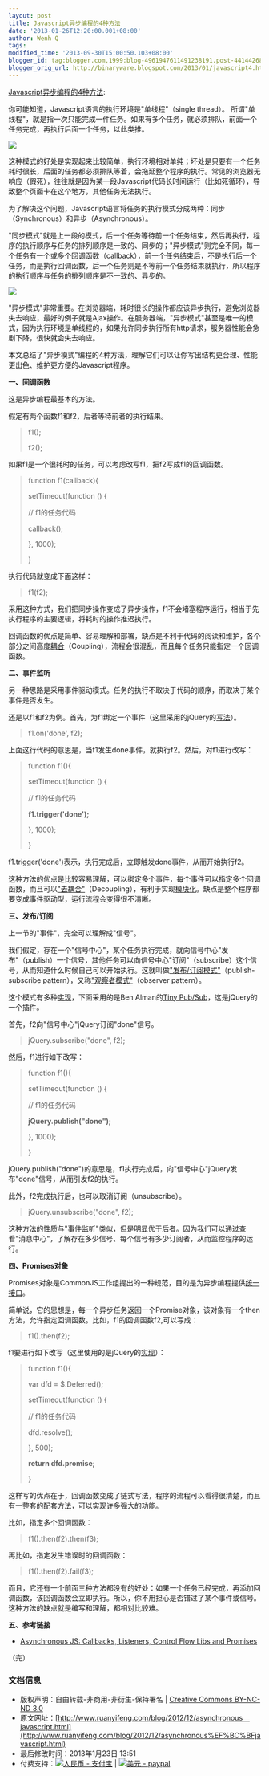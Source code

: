 ```yaml
---
layout: post
title: Javascript异步编程的4种方法
date: '2013-01-26T12:20:00.001+08:00'
author: Wenh Q
tags:
modified_time: '2013-09-30T15:00:50.103+08:00'
blogger_id: tag:blogger.com,1999:blog-4961947611491238191.post-4414426815430465279
blogger_orig_url: http://binaryware.blogspot.com/2013/01/javascript4.html
---
```


[Javascript异步编程的4种方法](http://www.ruanyifeng.com/blog/2012/12/asynchronous%EF%BC%BFjavascript.html):

你可能知道，Javascript语言的执行环境是"单线程"（single thread）。
所谓"单线程"，就是指一次只能完成一件任务。如果有多个任务，就必须排队，前面一个任务完成，再执行后面一个任务，以此类推。

![](http://image.beekka.com/blog/201212/bg2012122101.jpg)

这种模式的好处是实现起来比较简单，执行环境相对单纯；坏处是只要有一个任务耗时很长，后面的任务都必须排队等着，会拖延整个程序的执行。常见的浏览器无响应（假死），往往就是因为某一段Javascript代码长时间运行（比如死循环），导致整个页面卡在这个地方，其他任务无法执行。

为了解决这个问题，Javascript语言将任务的执行模式分成两种：同步（Synchronous）和异步（Asynchronous）。

"同步模式"就是上一段的模式，后一个任务等待前一个任务结束，然后再执行，程序的执行顺序与任务的排列顺序是一致的、同步的；"异步模式"则完全不同，每一个任务有一个或多个回调函数（callback），前一个任务结束后，不是执行后一个任务，而是执行回调函数，后一个任务则是不等前一个任务结束就执行，所以程序的执行顺序与任务的排列顺序是不一致的、异步的。

![](http://image.beekka.com/blog/201212/bg2012122102.png)

"异步模式"非常重要。在浏览器端，耗时很长的操作都应该异步执行，避免浏览器失去响应，最好的例子就是Ajax操作。在服务器端，"异步模式"甚至是唯一的模式，因为执行环境是单线程的，如果允许同步执行所有http请求，服务器性能会急剧下降，很快就会失去响应。

本文总结了"异步模式"编程的4种方法，理解它们可以让你写出结构更合理、性能更出色、维护更方便的Javascript程序。

**一、回调函数**

这是异步编程最基本的方法。

假定有两个函数f1和f2，后者等待前者的执行结果。


>
> f1();
>
> f2();
>


如果f1是一个很耗时的任务，可以考虑改写f1，把f2写成f1的回调函数。


>
> function f1(callback){
>
> setTimeout(function () {
>
> // f1的任务代码
>
> callback();
>
> }, 1000);
>
> }
>


执行代码就变成下面这样：


>
> f1(f2);
>


采用这种方式，我们把同步操作变成了异步操作，f1不会堵塞程序运行，相当于先执行程序的主要逻辑，将耗时的操作推迟执行。

回调函数的优点是简单、容易理解和部署，缺点是不利于代码的阅读和维护，各个部分之间高度[耦合](http://en.wikipedia.org/wiki/Coupling_(computer_programming))（Coupling），流程会很混乱，而且每个任务只能指定一个回调函数。

**二、事件监听**

另一种思路是采用事件驱动模式。任务的执行不取决于代码的顺序，而取决于某个事件是否发生。

还是以f1和f2为例。首先，为f1绑定一个事件（这里采用的jQuery的[写法](http://api.jquery.com/on/)）。


>
> f1.on('done', f2);
>


上面这行代码的意思是，当f1发生done事件，就执行f2。然后，对f1进行改写：


>
> function f1(){
>
> setTimeout(function () {
>
> // f1的任务代码
>
> **f1.trigger('done');**
>
> }, 1000);
>
> }
>


f1.trigger('done')表示，执行完成后，立即触发done事件，从而开始执行f2。

这种方法的优点是比较容易理解，可以绑定多个事件，每个事件可以指定多个回调函数，而且可以["去耦合"](http://en.wikipedia.org/wiki/Decoupling)（Decoupling），有利于实现[模块化](http://www.ruanyifeng.com/blog/2012/10/javascript_module.html)。缺点是整个程序都要变成事件驱动型，运行流程会变得很不清晰。

**三、发布/订阅**

上一节的"事件"，完全可以理解成"信号"。

我们假定，存在一个"信号中心"，某个任务执行完成，就向信号中心"发布"（publish）一个信号，其他任务可以向信号中心"订阅"（subscribe）这个信号，从而知道什么时候自己可以开始执行。这就叫做["发布/订阅模式"](http://en.wikipedia.org/wiki/Publish-subscribe_pattern)（publish-subscribe
pattern），又称["观察者模式"](http://en.wikipedia.org/wiki/Observer_pattern)（observer
pattern）。

这个模式有多种[实现](http://msdn.microsoft.com/en-us/magazine/hh201955.aspx)，下面采用的是Ben
Alman的[Tiny
Pub/Sub](https://gist.github.com/661855)，这是jQuery的一个插件。

首先，f2向"信号中心"jQuery订阅"done"信号。


>
> jQuery.subscribe("done", f2);
>


然后，f1进行如下改写：


>
> function f1(){
>
> setTimeout(function () {
>
> // f1的任务代码
>
> **jQuery.publish("done");**
>
> }, 1000);
>
> }
>


jQuery.publish("done")的意思是，f1执行完成后，向"信号中心"jQuery发布"done"信号，从而引发f2的执行。

此外，f2完成执行后，也可以取消订阅（unsubscribe）。


>
> jQuery.unsubscribe("done", f2);
>


这种方法的性质与"事件监听"类似，但是明显优于后者。因为我们可以通过查看"消息中心"，了解存在多少信号、每个信号有多少订阅者，从而监控程序的运行。

**四、Promises对象**

Promises对象是CommonJS工作组提出的一种规范，目的是为异步编程提供[统一接口](http://wiki.commonjs.org/wiki/Promises/A)。

简单说，它的思想是，每一个异步任务返回一个Promise对象，该对象有一个then方法，允许指定回调函数。比如，f1的回调函数f2,可以写成：


>
> f1().then(f2);
>


f1要进行如下改写（这里使用的是jQuery的[实现](http://www.ruanyifeng.com/blog/2011/08/a_detailed_explanation_of_jquery_deferred_object.html)）：


>
> function f1(){
>
> var dfd = $.Deferred();
>
> setTimeout(function () {
>
> // f1的任务代码
>
> dfd.resolve();
>
> }, 500);
>
> **return dfd.promise;**
>
> }
>


这样写的优点在于，回调函数变成了链式写法，程序的流程可以看得很清楚，而且有一整套的[配套方法](http://api.jquery.com/category/deferred-object/)，可以实现许多强大的功能。

比如，指定多个回调函数：


>
> f1().then(f2).then(f3);
>


再比如，指定发生错误时的回调函数：


>
> f1().then(f2).fail(f3);
>


而且，它还有一个前面三种方法都没有的好处：如果一个任务已经完成，再添加回调函数，该回调函数会立即执行。所以，你不用担心是否错过了某个事件或信号。这种方法的缺点就是编写和理解，都相对比较难。

**五、参考链接**

* [Asynchronous JS: Callbacks, Listeners, Control Flow Libs and
Promises](http://sporto.github.com/blog/2012/12/09/callbacks-listeners-promises/)

（完）

### 文档信息

-   版权声明：自由转载-非商用-非衍生-保持署名 | [Creative Commons
    BY-NC-ND
    3.0](http://creativecommons.org/licenses/by-nc-nd/3.0/deed.zh)
-   原文网址：[http://www.ruanyifeng.com/blog/2012/12/asynchronous＿javascript.html](http://www.ruanyifeng.com/blog/2012/12/asynchronous%EF%BC%BFjavascript.html)
-   最后修改时间：2013年1月23日 13:51
-   付费支持：[![人民币 -
    支付宝](http://www.ruanyifeng.com/blog/images/rmb_32.png "人民币")](https://me.alipay.com/ruanyf)
    | [![美元 -
    paypal](http://www.ruanyifeng.com/blog/images/dollar_32.png "美元")](https://www.paypal.com/cgi-bin/webscr?cmd=_xclick&business=yifeng.ruan@gmail.com&currency_code=USD&amount=0.99&return=http://www.ruanyifeng.com/thank.html&item_name=Ruan%20YiFeng%27s%20Blog&undefined_quantity=1&no_note=0)
